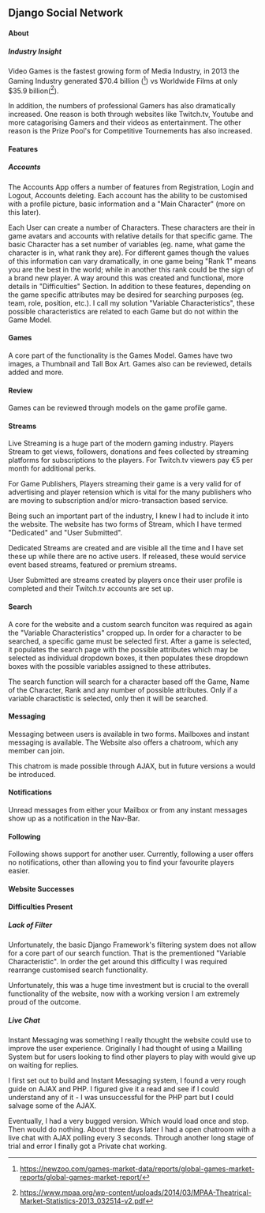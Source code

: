## Django Social Network

####  About

##### Industry Insight 

Video Games is the fastest growing form of Media Industry,  in 2013 the Gaming Industry generated $70.4 billion ([^1]) vs Worldwide Films at only $35.9 billion([^2]).

In addition, the numbers of professional Gamers has also dramatically increased.  One reason is both through websites like Twitch.tv, Youtube and more catagorising Gamers and their videos as entertainment.  The other reason is the Prize Pool's for Competitive Tournements has also increased.

#### Features

##### Accounts

The Accounts App offers a number of features from Registration, Login and Logout, Accounts deleting.
Each account has the ability to be customised with a profile picture, basic information and a "Main Character" (more on this later).

Each User can create a number of Characters.  These characters are their in game avatars and accounts with relative details for that specific game.  The basic Character has a set number of variables (eg. name, what game the character is in, what rank they are).  For different games though the values of this information can vary dramatically, in one game being "Rank 1" means you are the best in the world;  while in another this rank could be the sign of a brand new player.  A way around this was created and functional, more details in "Difficulties" Section.
In addition to these features, depending on the game specific attributes may be desired for searching purposes (eg. team, role, position, etc.).  I call my solution "Variable Characteristics", these possible characteristics are related to each Game but do not within the Game Model.

####  Games

A core part of the functionality is the Games Model.  Games have two images, a Thumbnail and Tall Box Art.  Games also can be reviewed, details added and more.

#### Review

Games can be reviewed through models on the game profile game.

####  Streams

Live Streaming is a huge part of the modern gaming industry.  Players Stream to get views, followers, donations and fees collected by streaming platforms for subscriptions to the players.  For Twitch.tv viewers pay €5 per month for additional perks.

For Game Publishers, Players streaming their game is a very valid for of advertising and player retension which is vital for the many publishers who are moving to subscription and/or micro-transaction based service.

Being such an important part of the industry, I knew I had to include it into the website.  The website has two forms of Stream, which I have termed "Dedicated" and "User Submitted".

Dedicated Streams are created and are visible all the time and I have set these up while there are no active users.  If released, these would service event based streams, featured or premium streams.

User Submitted are streams created by players once their user profile is completed and their Twitch.tv accounts are set up.

####  Search

A core for the website and a custom search funciton was required as again the "Variable Characteristics" cropped up.  In order for a character to be searched, a specific game must be selected first.  After a game is selected, it populates the search page with the possible attributes which may be selected as individual dropdown boxes, it then populates these dropdown boxes with the possible variables assigned to these attributes.

The search function will search for a character based off the Game, Name of the Character, Rank and any number of possible attributes.  Only if a variable charactistic is selected, only then it will be searched. 

####  Messaging

Messaging between users is available in two forms.  Mailboxes and instant messaging is available.  The Website also offers a chatroom, which any member can join.

This chatrom is made possible through AJAX, but in future versions a would be introduced.


####  Notifications

Unread messages from either your Mailbox or from any instant messages show up as a notification in the Nav-Bar.

####  Following

Following shows support for another user.  Currently, following a user offers no notifications, other than allowing you to find your favourite players easier.

#### Website Successes

#### Difficulties Present

##### Lack of Filter

Unfortunately, the basic Django Framework's filtering system does not allow for a core part of our search function.  That is the prementioned "Variable Characteristic".
In order the get around this difficulty I was required rearrange customised search functionality.

Unfortunately, this was a huge time investment but is crucial to the overall functionality of the website, now with a working version I am extremely proud of the outcome.

##### Live Chat

Instant Messaging was something I really thought the website could use to improve the user experience.  Originally I had thought of using a Mailling System but for users looking to find other players to play with would give up on waiting for replies.

I first set out to build and Instant Messaging system, I found a very rough guide on AJAX and PHP.  I figured give it a read and see if I could understand any of it - I was unsuccessful for the PHP part but I could salvage some of the AJAX.

Eventually, I had a very bugged version.  Which would load once and stop.  Then would do nothing.  About three days later I had a open chatroom with a live chat with AJAX polling every 3 seconds.  Through another long stage of trial and error I finally got a Private chat working.


[^1]: https://newzoo.com/games-market-data/reports/global-games-market-reports/global-games-market-report/
[^2]: https://www.mpaa.org/wp-content/uploads/2014/03/MPAA-Theatrical-Market-Statistics-2013_032514-v2.pdf

